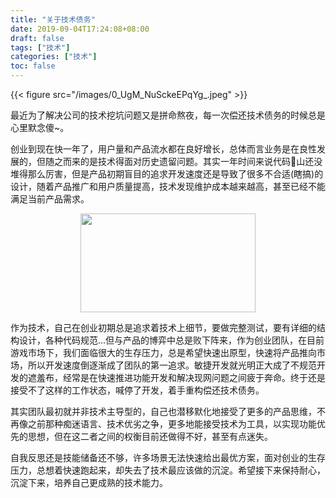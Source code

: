 ```yaml
---
title: "关于技术债务"
date: 2019-09-04T17:24:08+08:00
draft: false
tags: ["技术"]
categories: ["技术"]
toc: false
---
```

{{< figure src="/images/0_UgM_NuSckeEPqYg_.jpeg" >}}

最近为了解决公司的技术挖坑问题又是拼命熬夜，每一次偿还技术债务的时候总是心里默念傻~。

创业到现在快一年了，用户量和产品流水都在良好增长，总体而言业务是在良性发展的，但随之而来的是技术得面对历史遗留问题。其实一年时间来说代码💩山还没堆得那么厉害，但是产品初期盲目的追求开发速度还是导致了很多不合适(瞎搞)的设计，随着产品推广和用户质量提高，技术发现维护成本越来越高，甚至已经不能满足当前产品需求。

<div align=center><img width=280 height=158 src="https://jiangbao-1258001083.cos.ap-shanghai.myqcloud.com/20200101202935" /></div>

作为技术，自己在创业初期总是追求着技术上细节，要做完整测试，要有详细的结构设计，各种代码规范...但与产品的博弈中总是败下阵来，作为创业团队，在目前游戏市场下，我们面临很大的生存压力，总是希望快速出原型，快速将产品推向市场，所以开发速度倒逐渐成了团队的第一追求。敏捷开发就光明正大成了不规范开发的遮羞布，经常是在快速推进功能开发和解决现网问题之间疲于奔命。终于还是接受不了这样的工作状态，喊停了开发，着手重构偿还技术债务。

其实团队最初就并非技术主导型的，自己也潜移默化地接受了更多的产品思维，不再像之前那种痴迷语言、技术优劣之争，更多地能接受技术为工具，以实现功能优先的思想，但在这二者之间的权衡目前还做得不好，甚至有点迷失。

自我反思还是技能储备还不够，许多场景无法快速给出最优方案，面对创业的生存压力，总想着快速跑起来，却失去了技术最应该做的沉淀。希望接下来保持耐心，沉淀下来，培养自己更成熟的技术能力。
